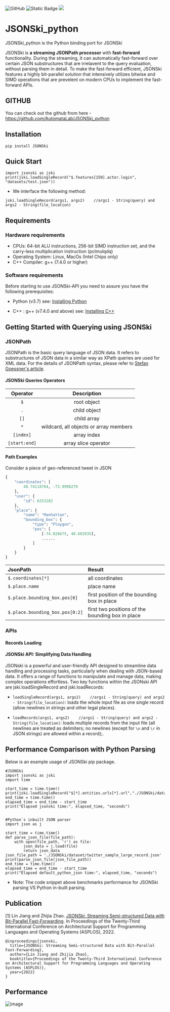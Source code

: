 ![GitHub](https://img.shields.io/github/license/AutomataLab/JSONSki_nodejs)
![Static Badge](https://img.shields.io/badge/code_size-236.9%20kB-blue)
![](https://img.shields.io/badge/linux-macos-green)

# JSONSki_python
JSONSki_python is the Python binding port for JSONSki

JSONSki is **a streaming JSONPath processor** with **fast-forward** functionality. During the streaming, it can automatically fast-forward over certain JSON substructures that are irrelavent to the query evaluation, without parsing them in detail. To make the fast-forward efficient, JSONSki features a highly bit-parallel solution that intensively utilizes bitwise and SIMD operations that are prevelent on modern CPUs to implement the fast-forward APIs. 


## GITHUB
You can check out the github from here - https://github.com/AutomataLab/JSONSki_python


## Installation
```
pip install JSONSki
```

## Quick Start

```
import jsonski as jski
print(jski.loadSingleRecord("$.features[150].actor.login", "datasets/test.json"))
```

- We interface the following method:
```
jski.loadSingleRecord(args1, args2)    //args1 - String(query) and args2 - String(file_location)
```

## Requirements

### Hardware requirements

- CPUs: 64-bit ALU instructions, 256-bit SIMD instruction set, and the carry-less multiplication instruction (pclmulqdq)
- Operating System: Linux, MacOs (Intel Chips only) 
- C++ Compiler: g++ (7.4.0 or higher)


### Software requirements

Before starting to use JSONSki-API you need to assure you have the following prerequisites:

- Python (v3.7) see: [Installing Python](https://www.python.org/downloads/release/python-3100/)

- C++ : g++ (v7.4.0 and above) see: [Installing C++](https://gcc.gnu.org/install/)


## Getting Started with Querying using JSONSki
### JSONPath
JSONPath is the basic query language of JSON data. It refers to substructures of JSON data in a similar way as XPath queries are used for XML data. For the details of JSONPath syntax, please refer to [Stefan Goessner's article](https://goessner.net/articles/JsonPath/index.html#e2). 

#### JSONSki Queries Operators
| Operator                  |   Description     |
| :-----------------------: |:-----------------:|
| `$`                       | root object              |
| `.`                       | child object      |
| `[]`                       | child array      |
| `*`                       | wildcard, all objects or array members          |
| `[index]`             | array index      |
| `[start:end]`             | array slice operator      |


#### Path Examples
Consider a piece of geo-referenced tweet in JSON
```python
{
    "coordinates": [
        40.74118764, -73.9998279
    ],
    "user": {
        "id": 6253282
    },
    "place": {
        "name": "Manhattan",
        "bounding_box": {
            "type": "Ploygon",
            "pos": [
                [-74.026675, 40.683935],
                ......
            ]
        }
    }
}
```
| JsonPath | Result |
| :------- | :----- |
| `$.coordinates[*]` | all coordinates     |
| `$.place.name` | place name   |
| `$.place.bounding_box.pos[0]`| first position of the bounding box in place                      |
| `$.place.bounding_box.pos[0:2]`| first two positions of the bounding box in place                      |


### APIs
#### Records Loading 
#### JSONSki API: Simplifying Data Handling

JSONski is a powerful and user-friendly API designed to streamline data handling and processing tasks, particularly when dealing with JSON-based data. It offers a range of functions to manipulate and manage data, making complex operations effortless. Two key functions within the JSONski API are jski.loadSingleRecord and jski.loadRecords:


- `loadSingleRecord(args1, args2)    //args1 - String(query) and args2 - String(file_location)`: loads the whole input file as one single record (allow newlines in strings and other legal places). 

- `loadRecords(args1, args2)    //args1 - String(query) and args2 - String(file_location)`: loads multiple records from the input file (all newlines are treated as delimiters; no newlines (except for `\n` and `\r` in JSON strings) are allowed within a record);.


## Performance Comparison with Python Parsing
Below is an example usage of JSONSki pip package. 
```
#JSONSki
import jsonski as jski
import time

start_time = time.time()
print(jski.loadSingleRecord("$[*].entities.urls[*].url","./JSONSki/dataset/twitter_sample_large_record.json"))
end_time = time.time()
elapsed_time = end_time - start_time
print("Elapsed jsonski time:", elapsed_time, "seconds")


#Python`s inbuilt JSON parser
import json as j

start_time = time.time()
def parse_json_file(file_path):
    with open(file_path, 'r') as file:
        json_data = j.load(file)
        return json_data
json_file_path = './JSONSki/dataset/twitter_sample_large_record.json'
print(parse_json_file(json_file_path))
end_time = time.time()
elapsed_time = end_time - start_time
print("Elapsed default_python_json time:", elapsed_time, "seconds")
```
- Note: The code snippet above benchmarks performance for JSONSki parsing VS Python in-built parsing.


## Publication
[1] Lin Jiang and Zhijia Zhao. [JSONSki: Streaming Semi-structured Data with Bit-Parallel Fast-Forwarding](https://dl.acm.org/doi/10.1145/3503222.3507719). In Proceedings of the Twenty-Third International Conference on Architectural Support for Programming Languages and Operating Systems (ASPLOS), 2022.
```
@inproceedings{jsonski,
  title={JSONSki: Streaming Semi-structured Data with Bit-Parallel Fast-Forwarding},
  author={Lin Jiang and Zhijia Zhao},
  booktitle={Proceedings of the Twenty-Third International Conference on Architectural Support for Programming Languages and Operating Systems (ASPLOS)},
  year={2022}
}
```

## Performance

![image](https://i.imgur.com/DNGbm8w.png)





